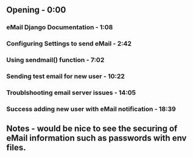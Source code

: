 ## Opening - 0:00
### eMail Django Documentation - 1:08
### Configuring Settings to send eMail - 2:42
### Using sendmail() function - 7:02
### Sending test email for new user - 10:22
### Troublshooting email server issues - 14:05
### Success adding new user with eMail notification - 18:39

## Notes - would be nice to see the securing of eMail information such as passwords with env files.